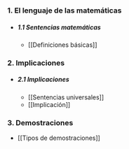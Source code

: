 ### 1. El lenguaje de las matemáticas
- ##### 1.1 Sentencias matemáticas
	- [[Definiciones básicas]]

### 2. Implicaciones
- ##### 2.1 Implicaciones
	- [[Sentencias universales]]
	- [[Implicación]]

### 3. Demostraciones
- [[Tipos de demostraciones]]